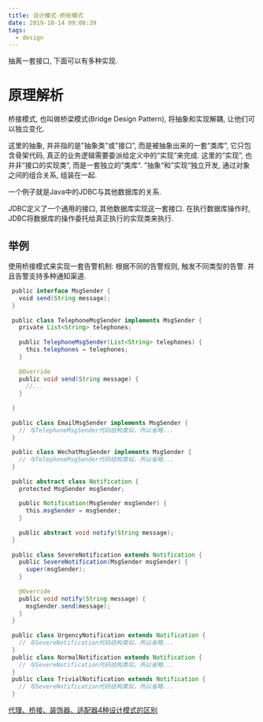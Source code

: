 ```yaml
---
title: 设计模式-桥街模式
date: 2019-10-14 09:08:39
tags:
  - design
---
```


抽离一套接口, 下面可以有多种实现.

# **原理解析**

桥接模式, 也叫做桥梁模式(Bridge Design Pattern), 将抽象和实现解耦, 让他们可以独立变化.

这里的抽象, 并非指的是"抽象类"或"接口”, 而是被抽象出来的一套“类库”, 它只包含骨架代码, 真正的业务逻辑需要委派给定义中的“实现”来完成. 这里的“实现”, 也并非“接口的实现类”, 而是一套独立的”类库“. ”抽象“和”实现“独立开发, 通过对象之间的组合关系, 组装在一起.

一个例子就是Java中的JDBC与其他数据库的关系.

JDBC定义了一个通用的接口, 其他数据库实现这一套接口. 在执行数据库操作时, JDBC将数据库的操作委托给真正执行的实现类来执行.

## **举例**

使用桥接模式来实现一套告警机制: 根据不同的告警规则, 触发不同类型的告警. 并且告警支持多种通知渠道.
```java
 public interface MsgSender {
   void send(String message);
 }
 
 public class TelephoneMsgSender implements MsgSender {
   private List<String> telephones;
 
   public TelephoneMsgSender(List<String> telephones) {
     this.telephones = telephones;
   }
 
   @Override
   public void send(String message) {
     //...
   }
 
 }
 
 public class EmailMsgSender implements MsgSender {
   // 与TelephoneMsgSender代码结构类似，所以省略...
 }
 
 public class WechatMsgSender implements MsgSender {
   // 与TelephoneMsgSender代码结构类似，所以省略...
 }
 
 public abstract class Notification {
   protected MsgSender msgSender;
 
   public Notification(MsgSender msgSender) {
     this.msgSender = msgSender;
   }
 
   public abstract void notify(String message);
 }
 
 public class SevereNotification extends Notification {
   public SevereNotification(MsgSender msgSender) {
     super(msgSender);
   }
 
   @Override
   public void notify(String message) {
     msgSender.send(message);
   }
 }
 
 public class UrgencyNotification extends Notification {
   // 与SevereNotification代码结构类似，所以省略...
 }
 public class NormalNotification extends Notification {
   // 与SevereNotification代码结构类似，所以省略...
 }
 public class TrivialNotification extends Notification {
   // 与SevereNotification代码结构类似，所以省略...
 }
```

[代理、桥接、装饰器、适配器4种设计模式的区别](1设计模式.md#代理、桥接、装饰器、适配器4种设计模式的区别)
